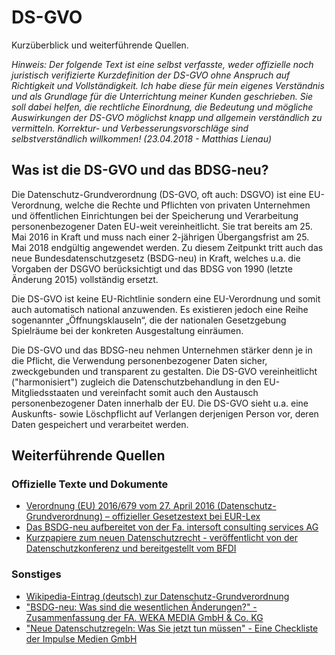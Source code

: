 # DS-GVO

Kurzüberblick und weiterführende Quellen.

_Hinweis: Der folgende Text ist eine selbst verfasste, weder offizielle noch juristisch verifizierte Kurzdefinition der DS-GVO ohne Anspruch auf Richtigkeit und Vollständigkeit. Ich habe diese für mein eigenes Verständnis und als Grundlage für die Unterrichtung meiner Kunden geschrieben. Sie soll dabei helfen, die rechtliche Einordnung, die Bedeutung und mögliche Auswirkungen der DS-GVO möglichst knapp und allgemein verständlich zu vermitteln. Korrektur- und Verbesserungsvorschläge sind selbstverständlich willkommen! (23.04.2018 - Matthias Lienau)_

## Was ist die DS-GVO und das BDSG-neu?

Die Datenschutz-Grundverordnung (DS-GVO, oft auch: DSGVO) ist eine EU-Verordnung, welche die Rechte und Pflichten von privaten Unternehmen und öffentlichen Einrichtungen bei der Speicherung und Verarbeitung personenbezogener Daten EU-weit vereinheitlicht. Sie trat bereits am 25. Mai 2016 in Kraft und muss nach einer 2-jährigen Übergangsfrist am 25. Mai 2018 endgültig angewendet werden. Zu diesem Zeitpunkt tritt auch das neue Bundesdatenschutzgesetz (BSDG-neu) in Kraft, welches u.a. die Vorgaben der DSGVO berücksichtigt und das BDSG von 1990 (letzte Änderung 2015) vollständig ersetzt.

Die DS-GVO ist keine EU-Richtlinie sondern eine EU-Verordnung und somit auch automatisch national anzuwenden. Es existieren jedoch eine Reihe sogenannter „Öffnungsklauseln“, die der nationalen Gesetzgebung Spielräume bei der konkreten Ausgestaltung einräumen.

Die DS-GVO und das BDSG-neu nehmen Unternehmen stärker denn je in die Pflicht, die Verwendung personenbezogener Daten sicher, zweckgebunden und transparent zu gestalten. Die DS-GVO vereinheitlicht ("harmonisiert") zugleich die Datenschutzbehandlung in den EU-Mitgliedsstaaten und vereinfacht somit auch den Austausch personenbezogener Daten innerhalb der EU. Die DS-GVO sieht u.a. eine Auskunfts- sowie Löschpflicht auf Verlangen derjenigen Person vor, deren Daten gespeichert und verarbeitet werden.

## Weiterführende Quellen

### Offizielle Texte und Dokumente

- [Verordnung (EU) 2016/679 vom 27. April 2016 (Datenschutz-Grundverordnung) – offizieller Gesetzestext bei EUR-Lex](http://eur-lex.europa.eu/legal-content/DE/TXT/PDF/?uri=CELEX:32016R0679&from=DE)
- [Das BSDG-neu aufbereitet von der Fa. intersoft consulting services AG](https://dsgvo-gesetz.de/bdsg-neu/)
- [Kurzpapiere zum neuen Datenschutzrecht - veröffentlicht von der Datenschutzkonferenz und bereitgestellt vom BFDI](https://www.bfdi.bund.de/DE/Home/Kurzmeldungen/DSGVO_Kurzpapiere1-3.html)

### Sonstiges

- [Wikipedia-Eintrag (deutsch) zur Datenschutz-Grundverordnung](https://de.wikipedia.org/wiki/Datenschutz-Grundverordnung)
- ["BSDG-neu: Was sind die wesentlichen Änderungen?" - Zusammenfassung der FA. WEKA MEDIA GmbH & Co. KG](https://www.datenschutz-praxis.de/fachartikel/bdsg-neu-wesentliche-aenderungen/)
- ["Neue Datenschutzregeln: Was Sie jetzt tun müssen" - Eine Checkliste der Impulse Medien GmbH](https://www.impulse.de/recht-steuern/rechtsratgeber/dsgvo-checkliste/7297857.html)
